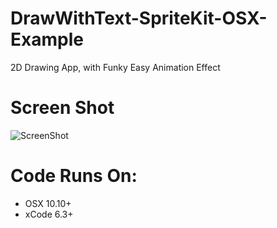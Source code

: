 # DrawWithText-SpriteKit-OSX-Example
2D Drawing App, with Funky Easy Animation Effect

# Screen Shot
![ScreenShot](https://github.com/samuraipapa/GhostChat-iOS/blob/master/screen.png) 

# Code Runs On:
+ OSX 10.10+
+ xCode 6.3+  
 
